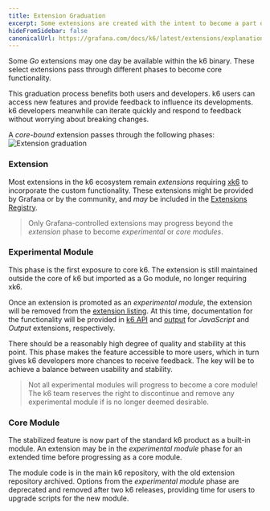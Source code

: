 ```yaml
---
title: Extension Graduation
excerpt: Some extensions are created with the intent to become a part of core of k6.
hideFromSidebar: false
canonicalUrl: https://grafana.com/docs/k6/latest/extensions/explanations/extension-graduation/
---
```


Some _Go_ extensions may one day be available within the k6 binary.
These select extensions pass through different phases to become core functionality.

This graduation process benefits both users and developers. 
k6 users can access new features and provide feedback to influence its developments. 
k6 developers meanwhile can iterate quickly and respond to feedback without worrying about breaking changes.

A _core-bound_ extension passes through the following phases:
![Extension graduation](images/extension-graduation.png)

### Extension
Most extensions in the k6 ecosystem remain _extensions_ requiring [xk6](https://github.com/grafana/xk6) to incorporate the custom functionality.
These extensions might be provided by Grafana or by the community, and _may_ be included in the [Extensions Registry](/extensions/get-started/explore/).

<Blockquote mod="note" title="">

Only Grafana-controlled extensions may progress beyond the _extension_ phase to become _experimental_ or _core modules_.

</Blockquote>

### Experimental Module
This phase is the first exposure to core k6. 
The extension is still maintained outside the core of k6 but imported as a Go module, no longer requiring xk6.

Once an extension is promoted as an _experimental module_, the extension will be removed from the [extension listing](/extensions/get-started/explore/).
At this time, documentation for the functionality will be provided in [k6 API](/javascript-api/k6-experimental/) and [output](/results-output/real-time/) for _JavaScript_ and _Output_ extensions, respectively.

There should be a reasonably high degree of quality and stability at this point.
This phase makes the feature accessible to more users, which in turn gives k6 developers more chances to receive feedback.
The key will be to achieve a balance between usability and stability.

<Blockquote mod="attention" title="">

Not all experimental modules will progress to become a core module!
The k6 team reserves the right to discontinue and remove any experimental module if is no longer deemed desirable.

</Blockquote>

### Core Module
The stabilized feature is now part of the standard k6 product as a built-in module.
An extension may be in the _experimental module_ phase for an extended time before progressing as a core module.

The module code is in the main k6 repository, with the old extension repository archived.
Options from the _experimental module_ phase are deprecated and removed after two k6 releases, 
providing time for users to upgrade scripts for the new module.
